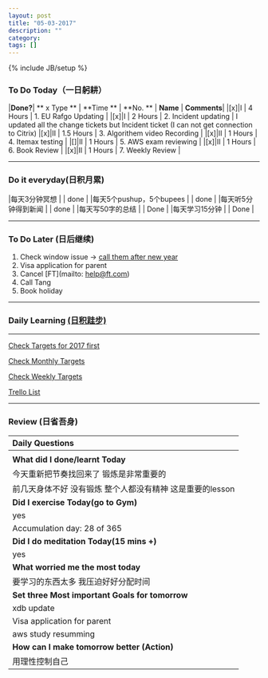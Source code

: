 ```yaml
---
layout: post
title: "05-03-2017"
description: ""
category: 
tags: []
---
```

{% include JB/setup %}


### To Do Today（一日躬耕）

|**Done?**| **  x Type  ** | **Time  **   | **No.  ** | **Name** | **Comments**|
|[x]|I | 4 Hours      | 1. EU Rafgo Updating | 
|[x]|I | 2 Hours      | 2. Incident updating	| I updated all the change tickets but Incident ticket (I can not get connection to Citrix)
|[x]|II | 1.5  Hours  | 3. Algorithem video Recording	 |
|[x]|II | 1 Hours     | 4. Itemax testing	  |
|[]|II | 1 Hours     | 5. AWS exam reviewing  |
|[x]|II | 1 Hours     | 6. Book Review  |
|[x]|II | 1 Hours     | 7. Weekly Review  |

---

### Do it everyday(日积月累)

|每天3分钟冥想             | |  done	  |
|每天5个pushup，5个bupees   | |  done   |
|每天听5分钟得到新闻      | |	  done |
|每天写50字的总结			 | |  Done  |
|每天学习15分钟            | |  Done  |

---

### To Do Later (日后继续) 

1. Check window issue -> [call them after new year](http://neil526.tripod.com/) 
2. Visa application for parent
3. Cancel [FT](mailto: help@ft.com)
4. Call Tang
5. Book holiday 


---

### Daily Learning [(日积跬步)](https://yitianxu.github.io/2017/01/05/learning-summary)


---

[Check Targets for 2017 first](https://yitianxu.github.io/2016/12/30/resolution-for-2017)

[Check Monthly Targets](https://yitianxu.github.io/pages/monthly%20targets/Monthly)

[Check Weekly Targets](https://yitianxu.github.io/pages/weekly%20targets/Weekly%20Targets) 

[Trello List](https://trello.com/b/oYub62ID/goal-of-year-2016-2017)

---

### Review (日省吾身)

| Daily Questions                   |                                           
|:----------------------------------|
|                                   |
| **What did I done/learnt Today**| 
|  今天重新把节奏找回来了 锻炼是非常重要的  |
|  前几天身体不好 没有锻炼 整个人都没有精神 这是重要的lesson|
| **Did I exercise Today(go to Gym)**|          
|   yes  |
| Accumulation day: 28 of 365   |
| **Did I do meditation Today(15 mins +)**|          
|   yes  |
|**What worried me the most today**|
|  要学习的东西太多 我压迫好好分配时间      |
|**Set three Most important Goals for tomorrow**|
|  xdb update       |
|  Visa application for parent     |
|  aws study resumming    |
|**How can I make tomorrow better (Action)**|
|  用理性控制自己      |
